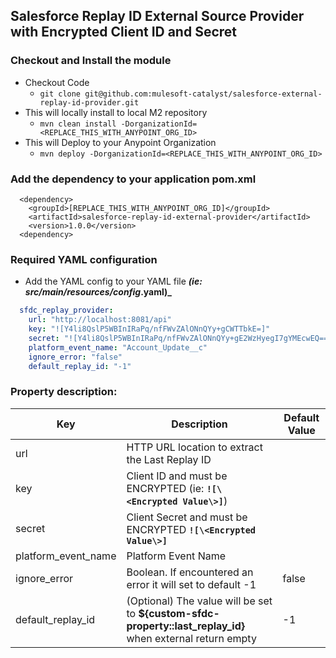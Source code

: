 ## Salesforce Replay ID External Source Provider with Encrypted Client ID and Secret


### Checkout and Install the module

  - Checkout Code
    - `git clone git@github.com:mulesoft-catalyst/salesforce-external-replay-id-provider.git`
  - This will locally install to local M2 repository
    - `mvn clean install -DorganizationId=<REPLACE_THIS_WITH_ANYPOINT_ORG_ID>`
  - This will Deploy to your Anypoint Organization
    - `mvn deploy -DorganizationId=<REPLACE_THIS_WITH_ANYPOINT_ORG_ID>`


### Add the dependency to your application pom.xml

```xmln
  <dependency>
    <groupId>[REPLACE_THIS_WITH_ANYPOINT_ORG_ID]</groupId>
    <artifactId>salesforce-replay-id-external-provider</artifactId>
    <version>1.0.0</version>
  <dependency>
```


### Required YAML configuration

  - Add the YAML config to your YAML file **_(ie: src/main/resources/config_<env>.yaml)_**
  ```YAML
    sfdc_replay_provider:
      url: "http://localhost:8081/api"
      key: "![Y4li8QslP5WBInIRaPq/nfFWvZAlONnQYy+gCWTTbkE=]"
      secret: "![Y4li8QslP5WBInIRaPq/nfFWvZAlONnQYy+gE2WzHyegI7gYMEcwEQ==]"
      platform_event_name: "Account_Update__c"
      ignore_error: "false"
      default_replay_id: "-1"  
  ```

  ### Property description:


| Key                 | Description | Default Value |
| ------------------- | ------------------------------------------------------------------------------------------------- | ----- |
| url                 | HTTP URL location to extract the Last Replay ID | |
| key                 | Client ID and must be ENCRYPTED (ie: **`![\<Encrypted Value\>]`**)  | |
| secret              | Client Secret and must be ENCRYPTED **`![\<Encrypted Value\>]`** | |
| platform_event_name | Platform Event Name | |
| ignore_error        | Boolean. If encountered an error it will set to default -1 | false |
| default_replay_id   | (Optional) The value will be set to **${custom-sfdc-property::last_replay_id}** when external return empty| -1 |

